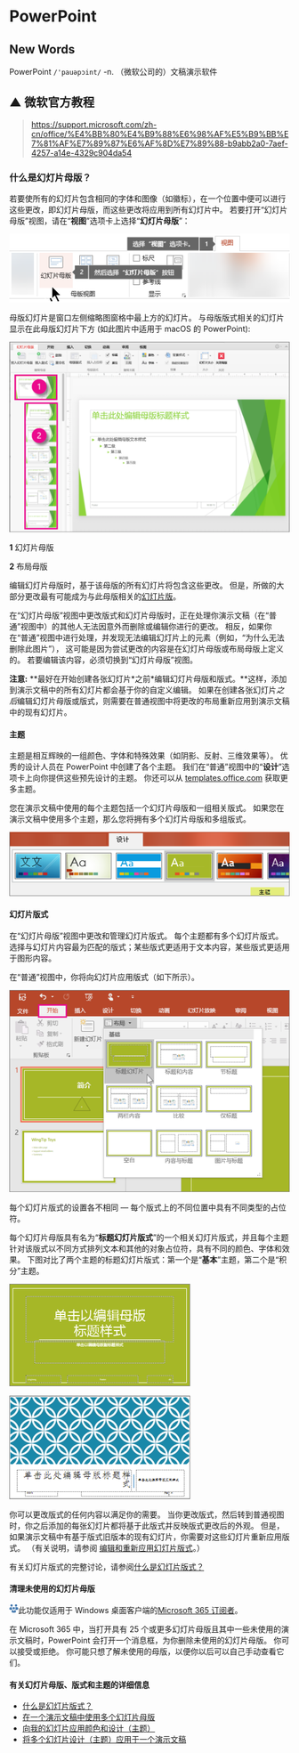 # PowerPoint



## New Words

PowerPoint `/'pauəpɔint/`  -n. （微软公司的）文稿演示软件





## ▲ 微软官方教程

> https://support.microsoft.com/zh-cn/office/%E4%BB%80%E4%B9%88%E6%98%AF%E5%B9%BB%E7%81%AF%E7%89%87%E6%AF%8D%E7%89%88-b9abb2a0-7aef-4257-a14e-4329c904da54



### 什么是幻灯片母版？

若要使所有的幻灯片包含相同的字体和图像（如徽标），在一个位置中便可以进行这些更改，即幻灯片母版，而这些更改将应用到所有幻灯片中。 若要打开“幻灯片母版”视图，请在“**视图**”选项卡上选择“**幻灯片母版**”：

![使用 PowerPoint 中的视图选项卡切换到幻灯片母版视图](readme.assets/ae03be48-ff86-422c-83ec-352447fe3eb3.png)

母版幻灯片是窗口左侧缩略图窗格中最上方的幻灯片。 与母版版式相关的幻灯片显示在此母版幻灯片下方 (如此图片中适用于 macOS 的 PowerPoint):

![幻灯片母版和幻灯片版式](readme.assets/bcaf8a1c-a321-4a11-9e17-95ccb4910c03.png)

**1** 幻灯片母版

**2** 布局母版

编辑幻灯片母版时，基于该母版的所有幻灯片将包含这些更改。 但是，所做的大部分更改最有可能成为与此母版相关的[幻灯片版](https://support.microsoft.com/zh-cn/office/什么是幻灯片版式-99da5716-92ee-4b6a-a0b5-beea45150f3a)。

在“幻灯片母版”视图中更改版式和幻灯片母版时，正在处理你演示文稿（在“普通”视图中）的其他人无法因意外而删除或编辑你进行的更改。 相反，如果你在“普通”视图中进行处理，并发现无法编辑幻灯片上的元素（例如，“为什么无法删除此图片”）， 这可能是因为尝试更改的内容是在幻灯片母版或布局母版上定义的。 若要编辑该内容，必须切换到“幻灯片母版”视图。

**注意:** **最好在开始创建各张幻灯片\*之前\*编辑幻灯片母版和版式。**这样，添加到演示文稿中的所有幻灯片都会基于你的自定义编辑。 如果在创建各张幻灯片*之后*编辑幻灯片母版或版式，则需要在普通视图中将更改的布局重新应用到演示文稿中的现有幻灯片。

#### 主题

主题是相互辉映的一组颜色、字体和特殊效果（如阴影、反射、三维效果等）。 优秀的设计人员在 PowerPoint 中创建了各个主题。 我们在“普通”视图中的“**设计**”选项卡上向你提供这些预先设计的主题。 你还可以从 [templates.office.com](https://go.microsoft.com/fwlink/p/?linkid=2170884) 获取更多主题。

您在演示文稿中使用的每个主题包括一个幻灯片母版和一组相关版式。 如果您在演示文稿中使用多个主题，那么您将拥有多个幻灯片母版和多组版式。

![PowerPoint 主题](readme.assets/6aae55a6-d2ba-4473-97b7-8d197bcad9e9.png)

#### 幻灯片版式

在“幻灯片母版”视图中更改和管理幻灯片版式。 每个主题都有多个幻灯片版式。 选择与幻灯片内容最为匹配的版式；某些版式更适用于文本内容，某些版式更适用于图形内容。

在“普通”视图中，你将向幻灯片应用版式（如下所示）。

![PowerPoint 幻灯片版式](readme.assets/e518ef5c-ab01-427e-9d55-e80712065809.png)

每个幻灯片版式的设置各不相同 — 每个版式上的不同位置中具有不同类型的占位符。

每个幻灯片母版具有名为“**标题幻灯片版式**”的一个相关幻灯片版式，并且每个主题针对该版式以不同方式排列文本和其他的对象占位符，具有不同的颜色、字体和效果。 下图对比了两个主题的标题幻灯片版式：第一个是“**基本**”主题，第二个是“积分”主题。

![PowerPoint 中的基本标题幻灯片版式](readme.assets/04748352-7cb0-41eb-8fa3-652607ae043a.png)

![PowerPoint 中的整体标题幻灯片版式](readme.assets/5a1927cd-c01c-4880-b54f-d919b1cb7587.png)

你可以更改版式的任何内容以满足你的需要。 当你更改版式，然后转到普通视图时，你之后添加的每张幻灯片都将基于此版式并反映版式更改后的外观。 但是，如果演示文稿中有基于版式旧版本的现有幻灯片，你需要对这些幻灯片重新应用版式。 （有关说明，请参阅 [编辑和重新应用幻灯片版式](https://support.microsoft.com/zh-cn/office/编辑和重新应用幻灯片版式-6f4338f8-555f-49cf-9835-6209be3c7b48)。）

有关幻灯片版式的完整讨论，请参阅[什么是幻灯片版式？](https://support.microsoft.com/zh-cn/office/什么是幻灯片版式-99da5716-92ee-4b6a-a0b5-beea45150f3a)

#### 清理未使用的幻灯片母版

![这是一项仅订阅者可以使用的功能](readme.assets/d6d302b8-489a-47ba-9c87-ee1fe3c20c7e.png)此功能仅适用于 Windows 桌面客户端的[Microsoft 365 订阅者](https://support.office.com/article/95c8d81d-08ba-42c1-914f-bca4603e1426)。

在 Microsoft 365 中，当打开具有 25 个或更多幻灯片母版且其中一些未使用的演示文稿时，PowerPoint 会打开一个消息框，为你删除未使用的幻灯片母版。 你可以接受或拒绝。 你可能只想了解未使用的母版，以便你以后可以自己手动查看它们。 

#### 有关幻灯片母版、版式和主题的详细信息

- [什么是幻灯片版式？](https://support.microsoft.com/zh-cn/office/什么是幻灯片版式-99da5716-92ee-4b6a-a0b5-beea45150f3a)
- [在一个演示文稿中使用多个幻灯片母版](https://support.microsoft.com/zh-cn/office/在一个演示文稿中使用多个幻灯片母版-dc684a1d-9d14-4ead-9bb5-2303d4fedba8)
- [向我的幻灯片应用颜色和设计（主题）](https://support.microsoft.com/zh-cn/office/通过主题为幻灯片添加颜色和设计-a54d6866-8c32-4fbc-b15d-6fcc4bd1edf6)
- [将多个幻灯片设计（主题）应用于一个演示文稿](https://support.microsoft.com/zh-cn/office/在一个演示文稿中使用多个主题-a5648a47-1a8b-49a7-a031-23eba396ca81)
